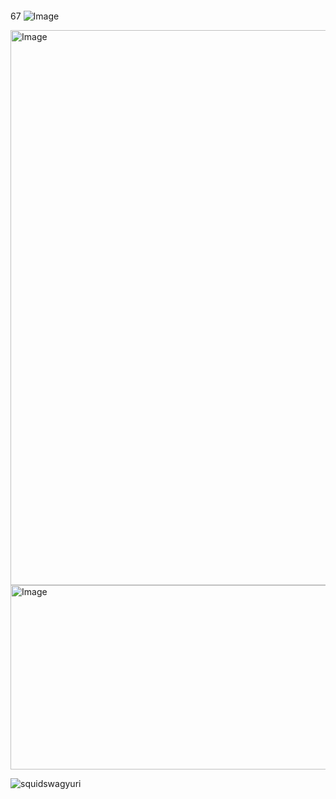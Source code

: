 # ‎ 
67
![Image](https://github.com/user-attachments/assets/3b41ef11-bff0-44d7-b78b-37c146564457)


<img width="865" height="888" alt="Image" src="https://github.com/user-attachments/assets/983c81d2-5c50-4704-a1d7-d5c25914bc69" />






<img width="571" height="295" alt="Image" src="https://github.com/user-attachments/assets/e89650fa-1af1-4fbf-9a84-dcf068d6652b" />



<p align="left"> <img src="https://komarev.com/ghpvc/?username=squidswagyuri&label=Profile%20views&color=0e75b6&style=flat" alt="squidswagyuri" /> </p>


<p align="left">
</p>

